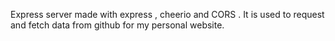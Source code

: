 Express server made with express , cheerio and CORS . It is used to request and fetch data from github for my personal website.
